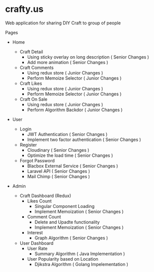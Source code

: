 # crafty.us

Web application for sharing DIY Craft to group of people

Pages

- Home

  - Craft Detail
    - Using sticky overlay on long description ( Senior Changes )
    - Add more animation ( Senior Changes )
  - Craft Comments
    - Using redux store ( Junior Changes )
    - Perform Memoize Selector ( Junior Changes )
  - Craft Likes
    - Using redux store ( Junior Changes )
    - Perform Memoize Selector ( Junior Changes )
  - Craft On Sale
    - Using redux store ( Junior Changes )
    - Perform Algorithm Backdor ( Junior Changes )

- User

  - Login
    - JWT Authentication ( Senior Changes )
    - Implement two factor authentication ( Senior Changes )
  - Register
    - Cloudinary ( Senior Changes )
    - Optimize the load time ( Senior Changes )
  - Forgot Password
    - Blacbox External Service ( Senior Changes )
    - Laravel API ( Senior Changes )
    - Mail Chimp ( Senior Changes )

- Admin

  - Craft Dashboard (Redux)
    - Likes Count
      - Singular Component Loading
      - Implement Memoization ( Senior Changes )
    - Comment Count
      - Delete and Upadte functionality
      - Implement Memoization ( Senior Changes )
    - Interest
      - Graph Algorithm ( Senior Changes )
  - User Dashboard
    - User Rate
      - Summary Algorithm ( Java Implementation )
    - User Popularity based on Location
      - Djikstra Algorithm ( Golang Impelementation )
